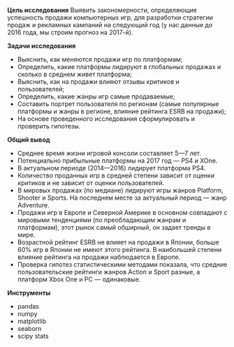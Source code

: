 **Цель исследования**
Выявить закономерности, определяющие успешность продажи компьютерных игр, для разработки стратегии продаж и рекламных кампаний на следующий год (у нас данные до 2016 года, мы строим прогноз на 2017-й).

**Задачи исследования**
- Выяснить, как меняются продажи игр по платформам;
- Определить, какие платформы лидируют в глобальных продажах и сколько в среднем живет платформа;
- Выяснить, как на продажи влияют отзывы критиков и пользователей;
- Определить, какие жанры игр самые продаваемые;
- Составить портрет пользователя по регионам (самые популярные платформы и жанры в регионе, влияние рейтинга ESRB на продажи);
- На основе проведенного исследования сформулировать и проверить гипотезы.

**Общий вывод**
- Среднее время жизни игровой консоли составляет 5—7 лет.
- Потенциально прибыльные платформы на 2017 год — PS4 и XOne.
- В актуальном периоде (2014—2016) лидирует платформа PS4.
- Количество проданных игр в средней степени зависит от оценки критиков и не зависит от оценки пользователей.
- В мировых продажах (по медиане) лидируют игры жанров Platform, Shooter и Sports. На последнем месте за актуальный период — жанр Adventure.
- Продажи игр в Европе и Северной Америке в основном совпадают с мировыми тенденциями (по преобладающим жанрам и платформам), этот рынок самый обширный, он задает тренды в мире.
- Возрастной рейтинг ESRB не влияет на продажи в Японии, больше 60% игр в Японии не имеют этого рейтинга. В наибольшей степени влияние рейтинга на продажи наблюдается в Европе.
- Проверка гипотез статистическими методами показала, что средние пользовательские рейтинги жанров Action и Sport разные, а платформ Xbox One и PC — одинаковые.

**Инструменты**
- pandas
- numpy
- matplotlib
- seaborn
- scipy stats

